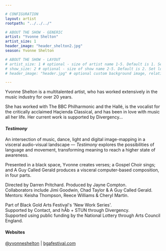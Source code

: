 ```yaml
---

# CONFIGURATION
layout: artist
rootpath: "../../../"

# ABOUT THE SHOW - GENERIC
artist: "Yvonne Shelton"
artist_size: 1
header_image: "header_shelton2.jpg"
season: Yvonne Shelton

# ABOUT THE SHOW - LAYOUT
# artist_size: 1 # optional - size of artist name 1-5. Default is 1. Set longer names to lower values
# show_size: 2 # optional - size of show name 2-5. Default is 2. Set longer names to lower values
# header_image: "header.jpg" # optional custom background image, relative to current page

---
```

Yvonne Shelton is a multitalented artist, who has worked extensively in the music industry for over 20 years.        
         
She has worked with The BBC Philharmonic and the Hallé, is the vocalist for the critically acclaimed Haçienda Classical, and has been in love with music all her life. Her current work is supported by Divergency…            
         
#### *Testimony*
An intersection of music, dance, light and digital image-mapping in a visceral audio-visual landscape — *Testimony* explores the possibilities of language and movement, transforming meaning to reach a higher state of awareness.          
         
Presented in a black space, Yvonne creates verses; a Gospel Choir sings; and A Guy Called Gerald produces a visceral computer-based composition, in four parts.          
         
Directed by Darren Pritchard. Produced by Jayne Compton.           
Collaborators include Jimi Goodwin, Chad Taylor & A Guy Called Gerald.            
Mentors: Keisha Thompson, Reece Williams & Cheryl Martin.            
         
Part of Black Gold Arts Festival's 'New Work Series'.          
Supported by Contact, and hÅb + STUN through Divergency.         
Supported using public funding by the National Lottery through Arts Council England.           
         
#### Websites         
<a href="http://twitter.com/yvonneshelton" target="_blank">@yvonneshelton</a> | <a href="http://www.bgafestival.com/" target="_blank">bgafestival.com</a>
